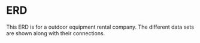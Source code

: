 # ERD
This ERD is for a outdoor equipment rental company. The different data sets are shown along with their connections.